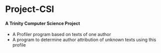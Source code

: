 # Project-CSI

#### A Trinity Computer Science Project

- A Profiler program based on texts of one author
- A program to determine author attribution of unknown texts using this profile
